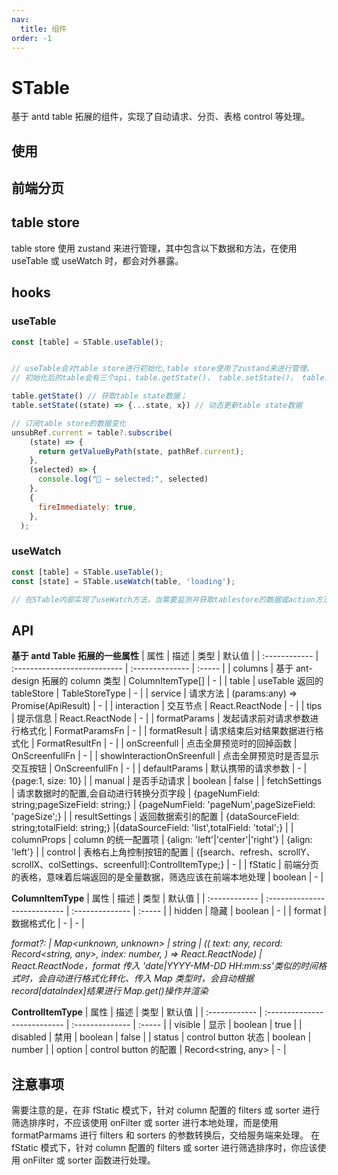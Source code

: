 ```yaml
---
nav:
  title: 组件
order: -1
---
```


# STable

基于 antd table 拓展的组件，实现了自动请求、分页、表格 control 等处理。

## 使用

<code src="./demo/demo.tsx"></code>

## 前端分页

<code src="./demo/demo-fstatic.tsx"></code>

## table store

table store 使用 zustand 来进行管理，其中包含以下数据和方法，在使用 useTable 或 useWatch 时，都会对外暴露。

## hooks

### useTable

```js
const [table] = STable.useTable();


// useTable会对table store进行初始化,table store使用了zustand来进行管理。
// 初始化后的table会有三个api，table.getState()， table.setState()， table.subscribe()

table.getState() // 获取table state数据；
table.setState((state) => {...state, x}) // 动态更新table state数据

// 订阅table store的数据变化
unsubRef.current = table?.subscribe(
    (state) => {
      return getValueByPath(state, pathRef.current);
    },
    (selected) => {
      console.log("🚀 ~ selected:", selected)
    },
    {
      fireImmediately: true,
    },
  );
```

### useWatch

```js
const [table] = STable.useTable();
const [state] = STable.useWatch(table, 'loading');

// 在STable内部实现了useWatch方法，当需要监测并获取tablestore的数据或action方法时，应该使用useWatch方法。
```

## API

**基于 antd Table 拓展的一些属性**
| 属性 | 描述 | 类型 | 默认值 |
| :------------ | :--------------------------- | :-------------- | :----- |
| columns | 基于 ant-design 拓展的 column 类型 | ColumnItemType[] | - |
| table | useTable 返回的 tableStore | TableStoreType | - |
| service | 请求方法 | (params:any) => Promise(ApiResult) | - |
| interaction | 交互节点 | React.ReactNode | - |
| tips | 提示信息 | React.ReactNode | - |
| formatParams | 发起请求前对请求参数进行格式化 | FormatParamsFn | - |
| formatResult | 请求结束后对结果数据进行格式化 | FormatResultFn | - |
| onScreenfull | 点击全屏预览时的回掉函数 | OnScreenfullFn | - |
| showInteractionOnSreenfull | 点击全屏预览时是否显示交互按钮 | OnScreenfullFn | - |
| defaultParams | 默认携带的请求参数 | - | \{page:1, size: 10\} |
| manual | 是否手动请求 | boolean | false |
| fetchSettings | 请求数据时的配置,会自动进行转换分页字段 | \{pageNumField: string;pageSizeField: string;\} | \{pageNumField: 'pageNum',pageSizeField: 'pageSize';\} |
| resultSettings | 返回数据索引的配置 | \{dataSourceField: string;totalField: string;\} |\{dataSourceField: 'list',totalField: 'total';\} |
| columnProps | column 的统一配置项 | \{align: 'left'\|'center'\|'right'\} | {align: 'left'} |
| control | 表格右上角控制按钮的配置 | \{[search、refresh、scrollY、scrollX、colSettings、screenfull]:ControlItemType;\} | - |
| fStatic | 前端分页的表格，意味着后端返回的是全量数据，筛选应该在前端本地处理 | boolean | - |

**ColumnItemType**
| 属性 | 描述 | 类型 | 默认值 |
| :------------ | :--------------------------- | :-------------- | :----- |
| hidden | 隐藏 | boolean | - |
| format | 数据格式化 | - | - |

_format?:
| Map<unknown, unknown>
| string
| ((
text: any,
record: Record<string, any>,
index: number,
) => React.ReactNode)
| React.ReactNode，format 传入 'date|YYYY-MM-DD HH:mm:ss'类似的时间格式时，会自动进行格式化转化、传入 Map 类型时，会自动根据 record[dataIndex]结果进行 Map.get()操作并渲染_

**ControlItemType**
| 属性 | 描述 | 类型 | 默认值 |
| :------------ | :--------------------------- | :-------------- | :----- |
| visible | 显示 | boolean | true |
| disabled | 禁用 | boolean | false |
| status | control button 状态 | boolean | number |
| option | control button 的配置 | Record<string, any> | - |

## 注意事项

需要注意的是，在非 fStatic 模式下，针对 column 配置的 filters 或 sorter 进行筛选排序时，不应该使用 onFilter 或 sorter 进行本地处理，而是使用 formatParmams 进行 filters 和 sorters 的参数转换后，交给服务端来处理。
在 fStatic 模式下，针对 column 配置的 filters 或 sorter 进行筛选排序时，你应该使用 onFilter 或 sorter 函数进行处理。
